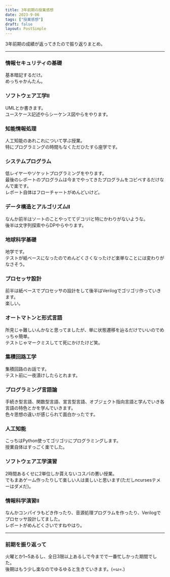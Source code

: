 ```yaml
---
title: 3年前期の授業感想
date: 2023-9-06
tags: ["授業感想"]
draft: false
layout: PostSimple
---
```


3年前期の成績が返ってきたので振り返りまとめ。  

---

### 情報セキュリティの基礎

基本暗記するだけ。  
めっちゃかんたん。  

### ソフトウェア工学Ⅱ

UMLとか書きます。  
ユースケース記述やらシーケンス図やらをやります。  

### 知能情報処理

人工知能のあれこれについて学ぶ授業。  
特にプログラミングの時間もなくただひたすら座学です。  

### システムプログラム

低レイヤーやソケットプログラミングをやります。  
最後のレポートのプログラムは今までやってきたプログラムをコピペするだけなんで楽です。  
レポート自体はフローチャートがめんどいけど。  

### データ構造とアルゴリズムⅡ

なんか前半はソートのことやっててデコリⅠと特にかわりがないような。  
後半は文字列探索やらDPやらやります。

### 地球科学基礎

地学です。  
テストが紙ベースになったのでめんどくさくなったけど楽単なことには変わりがなさそう。  

### プロセッサ設計

前半は紙ベースでプロセッサの設計をして後半はVerilogでゴリゴリ作っていきます。  
楽しい。  

### オートマトンと形式言語

所見じゃ難しいんかなと思ってましたが、単に状態遷移を辿るだけでいいのでめっちゃ簡単。  
テストじゃマークミスしてて死にかけたけど笑。  

### 集積回路工学

集積回路のお話です。  
テスト前に一夜漬けしたらとれます。  

### プログラミング言語論

手続き型言語、関数型言語、宣言型言語、オブジェクト指向言語と学んでいき各言語の特色とかを学んでいきます。  
色々思想の違いが感じられて面白かったです。  

### 人工知能

こっちはPython使ってゴリゴリにプログラミングします。  
授業自体はすっごく楽でした。  

### ソフトウェア工学演習

2時間あるくせに2単位しか貰えないコスパの悪い授業。  
でもまあゲーム作ったりして楽しい人は楽しいと思います(ただしncursesテメーはダメだ)。  

### 情報科学演習Ⅱ

なんかコンパイラもどき作ったり、音源処理プログラムを作ったり、Verilogでプロセッサ設計してました。  
レポートがめんどくさいですねやはり。  

---

### 前期を振り返って

火曜とか1~5あるし、全日3限以上あるしで今までで一番忙しかった期間でした。  
後期はもう少し楽なのでゆるゆると生きていきます。(=ω=.)  
